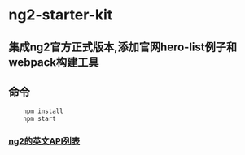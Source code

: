 # ng2-starter-kit

## 集成ng2官方正式版本,添加官网hero-list例子和webpack构建工具

## 命令
```bash
    npm install
    npm start
```

### [ng2的英文API列表](https://angular.io/docs/ts/latest/api/)


